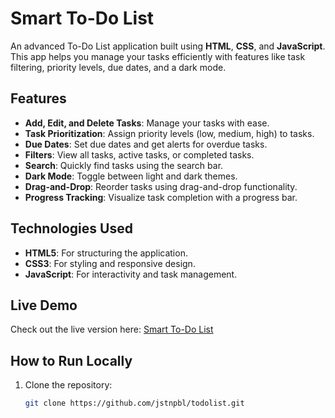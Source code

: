 # Smart To-Do List

An advanced To-Do List application built using **HTML**, **CSS**, and **JavaScript**. This app helps you manage your tasks efficiently with features like task filtering, priority levels, due dates, and a dark mode.

## Features
- **Add, Edit, and Delete Tasks**: Manage your tasks with ease.
- **Task Prioritization**: Assign priority levels (low, medium, high) to tasks.
- **Due Dates**: Set due dates and get alerts for overdue tasks.
- **Filters**: View all tasks, active tasks, or completed tasks.
- **Search**: Quickly find tasks using the search bar.
- **Dark Mode**: Toggle between light and dark themes.
- **Drag-and-Drop**: Reorder tasks using drag-and-drop functionality.
- **Progress Tracking**: Visualize task completion with a progress bar.

## Technologies Used
- **HTML5**: For structuring the application.
- **CSS3**: For styling and responsive design.
- **JavaScript**: For interactivity and task management.

## Live Demo
Check out the live version here: [Smart To-Do List](https://jstnpbl.github.io/todolist/)

## How to Run Locally
1. Clone the repository:
   ```bash
   git clone https://github.com/jstnpbl/todolist.git
